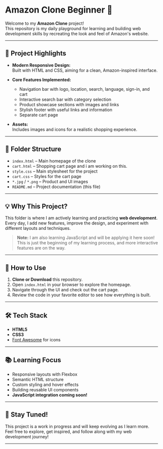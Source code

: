# Amazon Clone Beginner 🚀

Welcome to my **Amazon Clone** project!  
This repository is my daily playground for learning and building web development skills by recreating the look and feel of Amazon's website.

---

## 🌟 Project Highlights

- **Modern Responsive Design:**  
  Built with HTML and CSS, aiming for a clean, Amazon-inspired interface.

- **Core Features Implemented:**  
  - Navigation bar with logo, location, search, language, sign-in, and cart  
  - Interactive search bar with category selection  
  - Product showcase sections with images and links  
  - Stylish footer with useful links and information  
  - Separate cart page

- **Assets:**  
  Includes images and icons for a realistic shopping experience.

---

## 📁 Folder Structure

- `index.html` – Main homepage of the clone  
- `cart.html` – Shopping cart page and i am working on this.
- `style.css` – Main stylesheet for the project  
- `cart.css` – Styles for the cart page  
- `*.jpg` / `*.png` – Product and UI images  
- `README.md` – Project documentation (this file)

---

## 💡 Why This Project?

This folder is where I am actively learning and practicing **web development**.  
Every day, I add new features, improve the design, and experiment with different layouts and techniques.

> **Note:** I am also learning JavaScript and will be applying it here soon! This is just the beginning of my learning process, and more interactive features are on the way.

---

## 🚀 How to Use

1. **Clone or Download** this repository.
2. Open `index.html` in your browser to explore the homepage.
3. Navigate through the UI and check out the cart page.
4. Review the code in your favorite editor to see how everything is built.

---

## 🛠️ Tech Stack

- **HTML5**
- **CSS3**
- [Font Awesome](https://fontawesome.com/) for icons

---

## 📚 Learning Focus

- Responsive layouts with Flexbox
- Semantic HTML structure
- Custom styling and hover effects
- Building reusable UI components
- **JavaScript integration coming soon!**

---

## 🙌 Stay Tuned!

This project is a work in progress and will keep evolving as I learn more.  
Feel free to explore, get inspired, and follow along with my web development journey!

---
